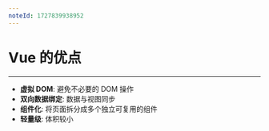 ```yaml
---
noteId: 1727839938952
---
```

# Vue 的优点
---
- **虚拟 DOM**: 避免不必要的 DOM 操作
- **双向数据绑定**: 数据与视图同步
- **组件化**: 将页面拆分成多个独立可复用的组件
- **轻量级**: 体积较小
